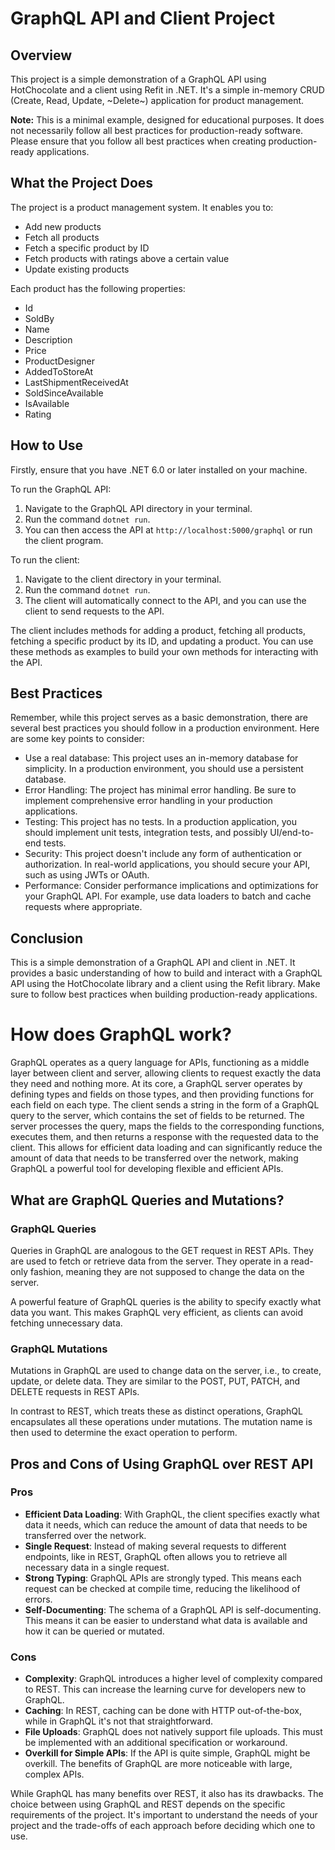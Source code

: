 # GraphQL API and Client Project

## Overview

This project is a simple demonstration of a GraphQL API using HotChocolate and a client using Refit in .NET. 
It's a simple in-memory CRUD (Create, Read, Update, ~Delete~) application for product management.

**Note:** This is a minimal example, designed for educational purposes. It does not necessarily follow all best 
practices for production-ready software. Please ensure that you follow all best practices when creating production-ready
applications.


## What the Project Does

The project is a product management system. It enables you to:
- Add new products
- Fetch all products
- Fetch a specific product by ID
- Fetch products with ratings above a certain value
- Update existing products

Each product has the following properties:
- Id
- SoldBy
- Name
- Description
- Price
- ProductDesigner
- AddedToStoreAt
- LastShipmentReceivedAt
- SoldSinceAvailable
- IsAvailable
- Rating


## How to Use

Firstly, ensure that you have .NET 6.0 or later installed on your machine.

To run the GraphQL API:

1. Navigate to the GraphQL API directory in your terminal.
2. Run the command `dotnet run`.
3. You can then access the API at `http://localhost:5000/graphql` or run the client program.

To run the client:

1. Navigate to the client directory in your terminal.
2. Run the command `dotnet run`.
3. The client will automatically connect to the API, and you can use the client to send requests to the API.

The client includes methods for adding a product, fetching all products, fetching a specific product by its ID, and 
updating a product. You can use these methods as examples to build your own methods for interacting with the API.


## Best Practices

Remember, while this project serves as a basic demonstration, there are several best practices you should follow in a 
production environment. Here are some key points to consider:

- Use a real database: This project uses an in-memory database for simplicity. In a production environment, you should 
use a persistent database.
- Error Handling: The project has minimal error handling. Be sure to implement comprehensive error handling in 
your production applications.
- Testing: This project has no tests. In a production application, you should implement unit tests, integration tests, 
and possibly UI/end-to-end tests.
- Security: This project doesn't include any form of authentication or authorization. In real-world applications, 
you should secure your API, such as using JWTs or OAuth.
- Performance: Consider performance implications and optimizations for your GraphQL API. For example, use data loaders 
to batch and cache requests where appropriate.


## Conclusion

This is a simple demonstration of a GraphQL API and client in .NET. It provides a basic understanding of how to build 
and interact with a GraphQL API using the HotChocolate library and a client using the Refit library. Make sure to 
follow best practices when building production-ready applications.

# How does GraphQL work?
GraphQL operates as a query language for APIs, functioning as a middle layer between client and server, allowing 
clients to request exactly the data they need and nothing more. At its core, a GraphQL server operates by defining
types and fields on those types, and then providing functions for each field on each type. The client sends a string
in the form of a GraphQL query to the server, which contains the set of fields to be returned. The server processes 
the query, maps the fields to the corresponding functions, executes them, and then returns a response with the 
requested data to the client. This allows for efficient data loading and can significantly reduce the amount of data
that needs to be transferred over the network, making GraphQL a powerful tool for developing flexible and 
efficient APIs.


## What are GraphQL Queries and Mutations?

### GraphQL Queries

Queries in GraphQL are analogous to the GET request in REST APIs. They are used to fetch or retrieve data from the
server. They operate in a read-only fashion, meaning they are not supposed to change the data on the server.

A powerful feature of GraphQL queries is the ability to specify exactly what data you want. This makes GraphQL very
efficient, as clients can avoid fetching unnecessary data.

### GraphQL Mutations

Mutations in GraphQL are used to change data on the server, i.e., to create, update, or delete data. They are similar
to the POST, PUT, PATCH, and DELETE requests in REST APIs.

In contrast to REST, which treats these as distinct operations, GraphQL encapsulates all these operations under
mutations. The mutation name is then used to determine the exact operation to perform.

## Pros and Cons of Using GraphQL over REST API

### Pros

- **Efficient Data Loading**: With GraphQL, the client specifies exactly what data it needs, which can reduce the
  amount of data that needs to be transferred over the network.
- **Single Request**: Instead of making several requests to different endpoints, like in REST, GraphQL often allows you
  to retrieve all necessary data in a single request.
- **Strong Typing**: GraphQL APIs are strongly typed. This means each request can be checked at compile time, reducing
  the likelihood of errors.
- **Self-Documenting**: The schema of a GraphQL API is self-documenting. This means it can be easier to understand what
  data is available and how it can be queried or mutated.

### Cons

- **Complexity**: GraphQL introduces a higher level of complexity compared to REST. This can increase the learning
  curve for developers new to GraphQL.
- **Caching**: In REST, caching can be done with HTTP out-of-the-box, while in GraphQL it's not that straightforward.
- **File Uploads**: GraphQL does not natively support file uploads. This must be implemented with an additional
  specification or workaround.
- **Overkill for Simple APIs**: If the API is quite simple, GraphQL might be overkill. The benefits of GraphQL are
  more noticeable with large, complex APIs.

While GraphQL has many benefits over REST, it also has its drawbacks. The choice between using GraphQL and REST
depends on the specific requirements of the project. It's important to understand the needs of your project and the
trade-offs of each approach before deciding which one to use.
